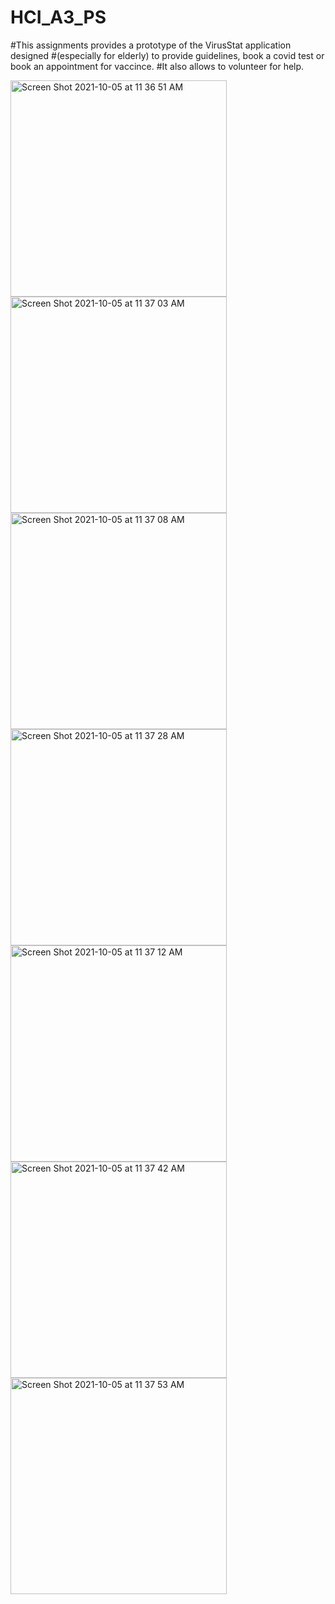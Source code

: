 # HCI_A3_PS

#This assignments provides a prototype of the VirusStat application designed
#(especially for elderly) to provide guidelines, book a covid test or book an appointment for vaccince.
#It also allows to volunteer for help.

<img width="346" alt="Screen Shot 2021-10-05 at 11 36 51 AM" src="https://user-images.githubusercontent.com/54964527/136056324-2d6f173f-5328-4de3-b4f7-f315b5109158.png">
<img width="346" alt="Screen Shot 2021-10-05 at 11 37 03 AM" src="https://user-images.githubusercontent.com/54964527/136056340-3f7ec746-1203-426e-9754-f90e29c6de35.png">
<img width="346" alt="Screen Shot 2021-10-05 at 11 37 08 AM" src="https://user-images.githubusercontent.com/54964527/136056365-175a500d-000d-457e-8c02-668e67d98255.png">
<img width="346" alt="Screen Shot 2021-10-05 at 11 37 28 AM" src="https://user-images.githubusercontent.com/54964527/136056376-d60f61fa-c662-40eb-b58f-ad3bc96d07d0.png">
<img width="346" alt="Screen Shot 2021-10-05 at 11 37 12 AM" src="https://user-images.githubusercontent.com/54964527/136056377-1e4a8101-f7fa-438a-a85b-4255c60ebf86.png">
<img width="346" alt="Screen Shot 2021-10-05 at 11 37 42 AM" src="https://user-images.githubusercontent.com/54964527/136056396-9155aea8-69ed-4782-8a82-bd0347414230.png">
<img width="346" alt="Screen Shot 2021-10-05 at 11 37 53 AM" src="https://user-images.githubusercontent.com/54964527/136056398-7f393695-5c23-42d6-a38b-baa240787163.png">
